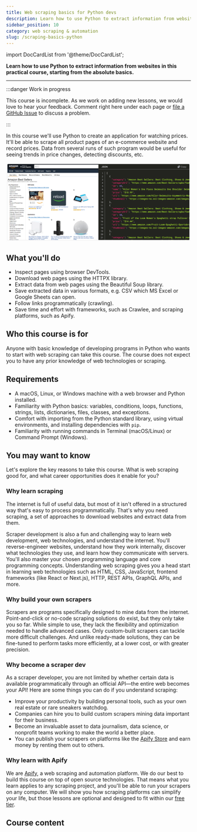 ```yaml
---
title: Web scraping basics for Python devs
description: Learn how to use Python to extract information from websites in this practical course, starting from the absolute basics.
sidebar_position: 10
category: web scraping & automation
slug: /scraping-basics-python
---
```


import DocCardList from '@theme/DocCardList';

**Learn how to use Python to extract information from websites in this practical course, starting from the absolute basics.**

---

:::danger Work in progress

This course is incomplete. As we work on adding new lessons, we would love to hear your feedback. Comment right here under each page or [file a GitHub Issue](https://github.com/apify/apify-docs/issues) to discuss a problem.

:::

In this course we'll use Python to create an application for watching prices. It'll be able to scrape all product pages of an e-commerce website and record prices. Data from several runs of such program would be useful for seeing trends in price changes, detecting discounts, etc.

<!--
TODO image of warehouse with some CVS or JSON exported, similar to sources/academy/webscraping/scraping_basics_javascript/images/beginners-data-collection.png, which is for some reason the same as sources/academy/webscraping/scraping_basics_javascript/images/beginners-data-extraction.png
-->

![E-commerce listing on the left, JSON with data on the right](./images/scraping.png)

## What you'll do

- Inspect pages using browser DevTools.
- Download web pages using the HTTPX library.
- Extract data from web pages using the Beautiful Soup library.
- Save extracted data in various formats, e.g. CSV which MS Excel or Google Sheets can open.
- Follow links programmatically (crawling).
- Save time and effort with frameworks, such as Crawlee, and scraping platforms, such as Apify.

## Who this course is for

Anyone with basic knowledge of developing programs in Python who wants to start with web scraping can take this course. The course does not expect you to have any prior knowledge of web technologies or scraping.

## Requirements

- A macOS, Linux, or Windows machine with a web browser and Python installed.
- Familiarity with Python basics: variables, conditions, loops, functions, strings, lists, dictionaries, files, classes, and exceptions.
- Comfort with importing from the Python standard library, using virtual environments, and installing dependencies with `pip`.
- Familiarity with running commands in Terminal (macOS/Linux) or Command Prompt (Windows).

## You may want to know

Let's explore the key reasons to take this course. What is web scraping good for, and what career opportunities does it enable for you?

### Why learn scraping

The internet is full of useful data, but most of it isn't offered in a structured way that's easy to process programmatically. That's why you need scraping, a set of approaches to download websites and extract data from them.

Scraper development is also a fun and challenging way to learn web development, web technologies, and understand the internet. You'll reverse-engineer websites, understand how they work internally, discover what technologies they use, and learn how they communicate with servers. You'll also master your chosen programming language and core programming concepts. Understanding web scraping gives you a head start in learning web technologies such as HTML, CSS, JavaScript, frontend frameworks (like React or Next.js), HTTP, REST APIs, GraphQL APIs, and more.

### Why build your own scrapers

Scrapers are programs specifically designed to mine data from the internet. Point-and-click or no-code scraping solutions do exist, but they only take you so far. While simple to use, they lack the flexibility and optimization needed to handle advanced cases. Only custom-built scrapers can tackle more difficult challenges. And unlike ready-made solutions, they can be fine-tuned to perform tasks more efficiently, at a lower cost, or with greater precision.

### Why become a scraper dev

As a scraper developer, you are not limited by whether certain data is available programmatically through an official API—the entire web becomes your API! Here are some things you can do if you understand scraping:

- Improve your productivity by building personal tools, such as your own real estate or rare sneakers watchdog.
- Companies can hire you to build custom scrapers mining data important for their business.
- Become an invaluable asset to data journalism, data science, or nonprofit teams working to make the world a better place.
- You can publish your scrapers on platforms like the [Apify Store](https://apify.com/store) and earn money by renting them out to others.

### Why learn with Apify

We are [Apify](https://apify.com), a web scraping and automation platform. We do our best to build this course on top of open source technologies. That means what you learn applies to any scraping project, and you'll be able to run your scrapers on any computer. We will show you how scraping platforms can simplify your life, but those lessons are optional and designed to fit within our [free tier](https://apify.com/pricing).

## Course content

<DocCardList />
